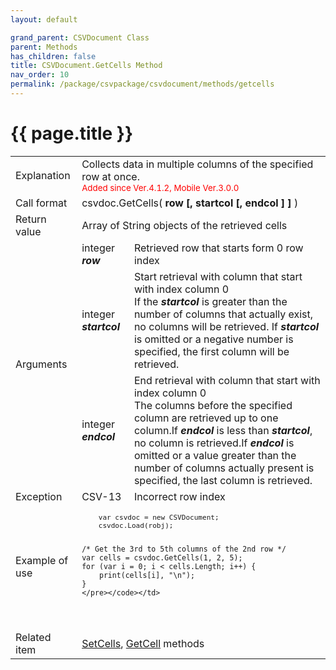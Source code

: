 ```yaml
---
layout: default

grand_parent: CSVDocument Class
parent: Methods
has_children: false
title: CSVDocument.GetCells Method
nav_order: 10
permalink: /package/csvpackage/csvdocument/methods/getcells
---
```

# {{ page.title }}

<table>
  <tr>
    <td>Explanation</td>
    <td colspan="2">Collects data in multiple columns of the specified row at once.<br><small><span style="color:red">Added since Ver.4.1.2, Mobile Ver.3.0.0 </span></small></td>
  </tr>
  <tr>
    <td>Call format</td>
    <td colspan="2">csvdoc.GetCells( <b>row [, startcol [, endcol ] ] </b>)</td>
  </tr>
  <tr>
    <td>Return value</td>
    <td colspan="2">Array of String objects of the retrieved cells</td>
  </tr>  
  <tr>
    <td rowspan="3">Arguments</td>
    <td>integer <b><i>row</i></b></td>
    <td>Retrieved row that starts form 0 row index</td>
  </tr>
  <tr>
    <td>integer <b><i>startcol</i></b></td>
    <td>Start retrieval with column that start with index column 0<br>If the <b><i>startcol</i></b> is greater than the number of columns that actually exist, no columns will be retrieved. If <b><i>startcol</i></b> is omitted or a negative number is specified, the first column will be retrieved.</td>
  </tr>
  <tr>
    <td>integer <b><i>endcol</i></b></td>
    <td>End retrieval with column that start with index column 0<br>The columns before the specified column are retrieved up to one column.If <b><i>endcol</i></b> is less than <b><i>startcol</i></b>, no column is retrieved.If <b><i>endcol</i></b> is omitted or a value greater than the number of columns actually present is specified, the last column is retrieved.</td>
  </tr>
  <tr>
    <td>Exception</td>
    <td>CSV-13</td>
    <td>Incorrect row index</td>
  </tr>
  <tr>
    <td>Example of use</td>
    <td colspan="2"><code><pre>
    var csvdoc = new CSVDocument;
    csvdoc.Load(robj);
    
    /* Get the 3rd to 5th columns of the 2nd row */
    var cells = csvdoc.GetCells(1, 2, 5);
    for (var i = 0; i < cells.Length; i++) {
        print(cells[i], "\n");
    }
    </pre></code></td>
  </tr>
  <tr>
    <td>Related item</td>
    <td colspan="2"><a href="/package/csvpackage/csvdocument/methods/setcells">SetCells</a>, <a href="/package/csvpackage/csvdocument/methods/getcell">GetCell</a> methods</td>
  </tr>
</table>




